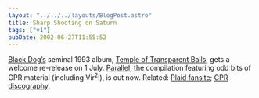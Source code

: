 ```yaml
---
layout: "../../../layouts/BlogPost.astro"
title: Sharp Shooting on Saturn
tags: ["v1"]
pubDate: 2002-06-27T11:55:52
---
```


[Black Dog&#8217;s][1] seminal 1993 album, [Temple of Transparent Balls][2], gets a welcome re-release on 1 July. [Parallel][3], the compilation featuring odd bits of GPR material (including Vir<sup>2</sup>l), is out now. Related: [Plaid fansite][4]; [GPR discography][5].

[1]: http://www.dogsquad.com/ "Black Dog Towers (Uses javascript: click the pic to enter)"
[2]: http://www.amazon.co.uk/exec/obidos/ASIN/B000024A5H/ohsky "Temple of Transparent Balls on amazon.co.uk"
[3]: http://www.amazon.co.uk/exec/obidos/ASIN/B00002MQ7Y/ohsky "The Black Dog's Parallel on amazon.co.uk"
[4]: http://plaid.cjb.net/ "World of Plaid"
[5]: http://music.hyperreal.org/labels/gpr/ogdgpr.html "General Production Recordings discography"
